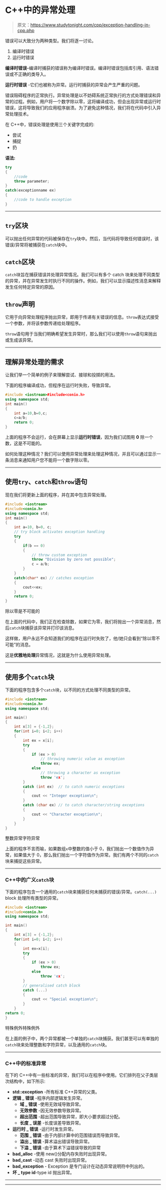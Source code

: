 # C++中的异常处理

> 原文：<https://www.studytonight.com/cpp/exception-handling-in-cpp.php>

错误可以大致分为两种类型。我们将逐一讨论。

1.  编译时错误
2.  运行时错误

**编译时错误**–编译时捕获的错误称为编译时错误。编译时错误包括库引用、语法错误或不正确的类导入。

**运行时错误** -它们也被称为异常。运行时捕获的异常会产生严重的问题。

错误阻碍程序的正常执行。异常处理是以不妨碍系统正常执行的方式处理错误和异常的过程。例如，用户将一个数字除以零，这将编译成功，但会出现异常或运行时错误，这将导致我们的应用程序崩溃。为了避免这种情况，我们将在代码中引入异常处理技术。

在 C++中，错误处理是使用三个关键字完成的:

*   尝试
*   捕捉
*   扔

**语法:**

```cpp
try
{
    //code
    throw parameter;
}
catch(exceptionname ex)
{
    //code to handle exception
}
```

* * *

## `try`区块

可以抛出任何异常的代码被保存在`try`块中。然后，当代码将导致任何错误时，该错误/异常将被捕获在`catch`块中。

## `catch`区块

`catch`块旨在捕获错误并处理异常情况。我们可以有多个 catch 块来处理不同类型的异常，并在异常发生时执行不同的操作。例如，我们可以显示描述性消息来解释发生任何特定异常的原因。

## `throw`声明

它用于向异常处理程序抛出异常，即用于传递有关错误的信息。`throw`表达式接受一个参数，并将该参数传递给处理程序。

`throw`语句用于当我们明确希望发生异常时，那么我们可以使用`throw`语句来抛出或生成该异常。

* * *

## 理解异常处理的需求

让我们举一个简单的例子来理解尝试、接球和投掷的用法。

下面的程序编译成功，但程序在运行时失败，导致异常。

```cpp
#include <iostream>#include<conio.h>
using namespace std;
int main()
{
    int a=10,b=0,c;
    c=a/b;
    return 0;
}
```

上面的程序不会运行，会在屏幕上显示**运行时错误**，因为我们试图用 **0** 除一个数，这是不可能的。

如何处理这种情况？我们可以使用异常处理来处理这种情况，并且可以通过显示一条消息来通知用户您不能将一个数字除以零。

* * *

## 使用`try`、`catch`和`throw`语句

现在我们将更新上面的程序，并在其中包含异常处理。

```cpp
#include <iostream>
#include<conio.h>
using namespace std;
int main()
{
    int a=10, b=0, c;
    // try block activates exception handling
    try 
    {
        if(b == 0)
        {
            // throw custom exception
            throw "Division by zero not possible";
            c = a/b;
        }
    }
    catch(char* ex) // catches exception
    {
        cout<<ex;
    }
    return 0;
}
```

除以零是不可能的

在上面的代码中，我们正在检查除数，如果它为零，我们将抛出一个异常消息，然后`catch`块捕获该异常并打印该消息。

这样做，用户永远不会知道我们的程序在运行时失败了，他/她只会看到“除以零不可能”的消息。

这是**优雅地处理**异常情况，这就是为什么使用异常处理。

* * *

## 使用多个`catch`块

下面的程序包含多个`catch`块，以不同的方式处理不同类型的异常。

```cpp
#include <iostream>
#include<conio.h>
using namespace std;

int main()
{
    int x[3] = {-1,2};
    for(int i=0; i<2; i++)
    {
        int ex = x[i];
        try 
        {
            if (ex > 0)
                // throwing numeric value as exception
                throw ex;
            else
                // throwing a character as exception
                throw 'ex';
        } 
        catch (int ex)  // to catch numeric exceptions
        {
            cout << "Integer exception\n";
        } 
        catch (char ex) // to catch character/string exceptions
        {
            cout << "Character exception\n";
        }
    }
}
```

整数异常字符异常

上面的程序不言而喻，如果数组`x`中整数的值小于 0，我们抛出一个数值作为异常，如果值大于 0，那么我们抛出一个字符值作为异常。我们有两个不同的`catch`块来捕捉这些异常。

* * *

### C++中的广义`catch`块

下面的程序包含一个通用的`catch`块来捕获任何未捕获的错误/异常。`catch(...)` block 处理所有类型的异常。

```cpp
#include <iostream>
#include<conio.h>
using namespace std;

int main()
{
    int x[3] = {-1,2};
    for(int i=0; i<2; i++)
    {
        int ex=x[i];
        try 
        {
            if (ex > 0)
                throw ex;
            else
                throw 'ex';
        } 
        // generalised catch block
        catch (...) 
        {
            cout << "Special exception\n";
        }
    }
return 0;
}
```

特殊例外特殊例外

在上面的例子中，两个异常都被一个单独的`catch`块捕获。我们甚至可以有单独的`catch`块来处理整数和字符异常，以及通用的`catch`块。

* * *

### C++中的标准异常

在<exception>下的 C++中有一些标准的异常，我们可以在程序中使用。它们排列在父子类层次结构中，如下所示:</exception>

*   **std::exception** -所有标准 C++异常的父类。
*   **逻辑 _ 错误** -程序内部逻辑发生异常。
    *   **域 _ 错误** -使用无效域导致异常。
    *   **无效参数** -因无效参数导致异常。
    *   **超出范围** -超出范围导致异常，即大小要求超过分配。
    *   **长度 _ 误差** -长度误差导致异常。
*   **运行时 _ 错误** -运行时发生异常。
    *   **范围 _ 错误** -由于内部计算中的范围错误而导致异常。
    *   **溢出 _ 错误** -算术溢出错误导致异常。
    *   **下溢 _ 错误** -由于算术下溢错误导致的异常
*   **bad_alloc** -使用 new()分配内存失败时出现异常。
*   **bad_cast** -动态 cast 失败时出现异常。
*   **bad_exception** - Exception 是专门设计在动态异常说明符中列出的。
*   **坏 _ type id**-type id 抛出异常。

* * *

* * *